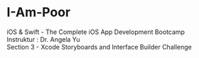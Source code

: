 # I-Am-Poor

iOS & Swift - The Complete iOS App Development Bootcamp <br>
Instruktur : Dr. Angela Yu <br>
Section 3 - Xcode Storyboards and Interface Builder Challenge
